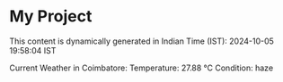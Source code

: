 # My Project

This content is dynamically generated in Indian Time (IST): 2024-10-05 19:58:04 IST


Current Weather in Coimbatore:
Temperature: 27.88 °C
Condition: haze
